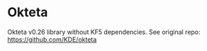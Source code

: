 # Okteta
Okteta v0.26 library without KF5 dependencies. See original repo: https://github.com/KDE/okteta
